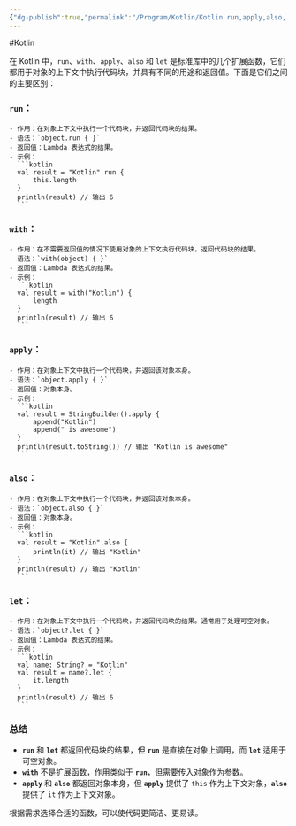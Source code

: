 ```yaml
---
{"dg-publish":true,"permalink":"/Program/Kotlin/Kotlin run,apply,also, let,with区别/","noteIcon":""}
---
```


#Kotlin 

在 Kotlin 中，`run`、`with`、`apply`、`also` 和 `let` 是标准库中的几个扩展函数，它们都用于对象的上下文中执行代码块，并具有不同的用途和返回值。下面是它们之间的主要区别：

###  **`run`**：
    - 作用：在对象上下文中执行一个代码块，并返回代码块的结果。
    - 语法：`object.run { }`
    - 返回值：Lambda 表达式的结果。
    - 示例：
      ```kotlin
      val result = "Kotlin".run {
          this.length
      }
      println(result) // 输出 6
      ```

###  **`with`**：
    - 作用：在不需要返回值的情况下使用对象的上下文执行代码块，返回代码块的结果。
    - 语法：`with(object) { }`
    - 返回值：Lambda 表达式的结果。
    - 示例：
      ```kotlin
      val result = with("Kotlin") {
          length
      }
      println(result) // 输出 6
      ```

### **`apply`**：
    - 作用：在对象上下文中执行一个代码块，并返回该对象本身。
    - 语法：`object.apply { }`
    - 返回值：对象本身。
    - 示例：
      ```kotlin
      val result = StringBuilder().apply {
          append("Kotlin")
          append(" is awesome")
      }
      println(result.toString()) // 输出 "Kotlin is awesome"
      ```

### **`also`**：
    - 作用：在对象上下文中执行一个代码块，并返回该对象本身。
    - 语法：`object.also { }`
    - 返回值：对象本身。
    - 示例：
      ```kotlin
      val result = "Kotlin".also {
          println(it) // 输出 "Kotlin"
      }
      println(result) // 输出 "Kotlin"
      ```

###  **`let`**：
    - 作用：在对象上下文中执行一个代码块，并返回代码块的结果。通常用于处理可空对象。
    - 语法：`object?.let { }`
    - 返回值：Lambda 表达式的结果。
    - 示例：
      ```kotlin
      val name: String? = "Kotlin"
      val result = name?.let {
          it.length
      }
      println(result) // 输出 6
      ```

### 总结

- **`run`** 和 **`let`** 都返回代码块的结果，但 **`run`** 是直接在对象上调用，而 **`let`** 适用于可空对象。
- **`with`** 不是扩展函数，作用类似于 **`run`**，但需要传入对象作为参数。
- **`apply`** 和 **`also`** 都返回对象本身，但 **`apply`** 提供了 `this` 作为上下文对象，**`also`** 提供了 `it` 作为上下文对象。

根据需求选择合适的函数，可以使代码更简洁、更易读。